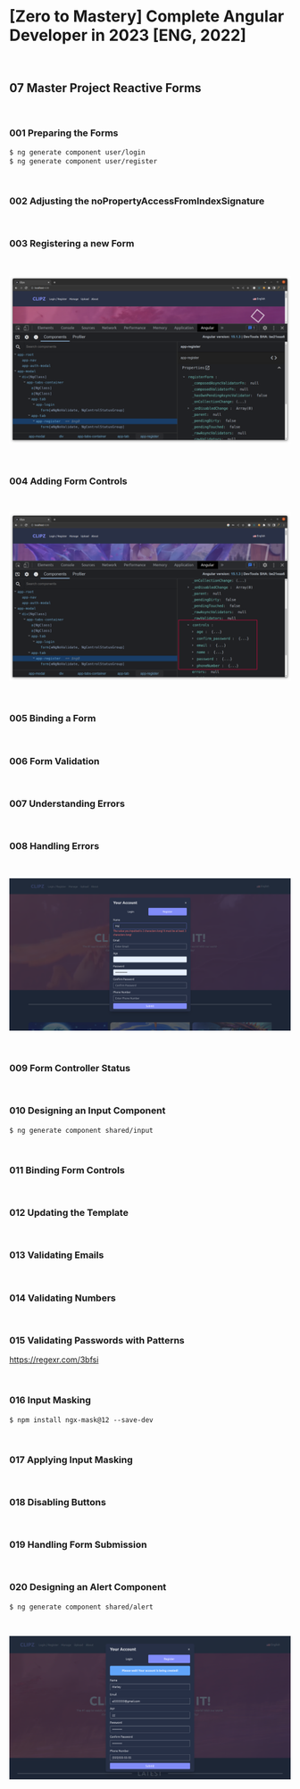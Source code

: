 # [Zero to Mastery] Complete Angular Developer in 2023 [ENG, 2022]

<br/>

## 07 Master Project Reactive Forms

<br/>

### 001 Preparing the Forms

```
$ ng generate component user/login
$ ng generate component user/register
```

<br/>

### 002 Adjusting the noPropertyAccessFromIndexSignature

<br/>

### 003 Registering a new Form

<br/>

![Application](/img/pic-m07-p01.png?raw=true)

<br/>

### 004 Adding Form Controls

<br/>

![Application](/img/pic-m07-p02.png?raw=true)

<br/>

### 005 Binding a Form

<br/>

### 006 Form Validation

<br/>

### 007 Understanding Errors

<br/>

### 008 Handling Errors

<br/>

![Application](/img/pic-m07-p03.png?raw=true)

<br/>

### 009 Form Controller Status

<br/>

### 010 Designing an Input Component

```
$ ng generate component shared/input
```

<br/>

### 011 Binding Form Controls

<br/>

### 012 Updating the Template

<br/>

### 013 Validating Emails

<br/>

### 014 Validating Numbers

<br/>

### 015 Validating Passwords with Patterns

https://regexr.com/3bfsi

<br/>

### 016 Input Masking

```
$ npm install ngx-mask@12 --save-dev
```

<br/>

### 017 Applying Input Masking

<br/>

### 018 Disabling Buttons

<br/>

### 019 Handling Form Submission

<br/>

### 020 Designing an Alert Component

```
$ ng generate component shared/alert
```

<br/>

![Application](/img/pic-m07-p04.png?raw=true)
